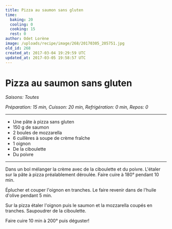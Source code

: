 ```yaml
---
title: Pizza au saumon sans gluten
time:
  baking: 20
  cooling: 0
  cooking: 15
  rest: 0
author: Odet Lorène
image: /uploads/recipe/image/268/20170305_205751.jpg
old_id: 268
created_at: 2017-03-04 19:29:59 UTC
updated_at: 2017-03-05 19:58:57 UTC
---
```


# Pizza au saumon sans gluten

_Saisons: Toutes_

_Préparation: 15 min, Cuisson: 20 min, Refrigération: 0 min, Repos: 0_

---

- Une pâte à pizza sans gluten
- 150 g de saumon
- 2 boules de mozzarella
- 6 cuillères à soupe de crème fraîche
- 1 oignon
- De la ciboulette
- Du poivre

---

Dans un bol mélanger la crème avec de la ciboulette et du poivre. L'étaler sur la pâte à pizza préalablement déroulée. Faire cuire à 180° pendant 10 min.

Éplucher et couper l'oignon en tranches. Le faire revenir dans de l'huile d'olive pendant 5 min.

Sur la pizza étaler l'oignon puis le saumon et la mozzarella coupés en tranches. Saupoudrer de la ciboulette.

Faire cuire 10 min à 200° puis déguster!
